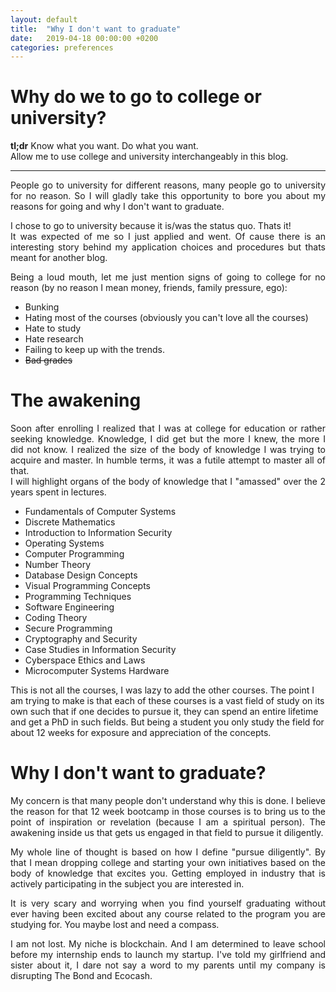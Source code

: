 ```yaml
---
layout: default
title:  "Why I don't want to graduate"
date:   2019-04-18 00:00:00 +0200
categories: preferences
---
```

<style>
	img {
		display: block !important;
		margin: 0 auto !important;
		max-width: 80%;
	}
	p {
		text-align: justify;
	}
</style>
<div>
	<h1>Why do we to go to college or university?</h1>
	<p><span style="font-weight: bold;">tl;dr</span> Know what you want. Do what you want.<br>
		Allow me to use college and university interchangeably in this blog.<hr></p>
	<p>
		People go to university for different reasons, many people go to university for no reason. So I will gladly take this opportunity to bore you about my reasons for going and why I don't want to graduate.
	</p>
	<p>
		I chose to go to university because it is/was the status quo. Thats it!<br>
		It was expected of me so I just applied and went. Of cause there is an interesting story behind my application choices and procedures but thats meant for another blog.
	</p> 
	<p>
		Being a loud mouth, let me just mention signs of going to college for no reason (by no reason I mean money, friends, family pressure, ego):
		<ul>
			<li>Bunking</li>
			<li>Hating most of the courses (obviously you can't love all the courses)</li>
			<li>Hate to study</li>
			<li>Hate research</li>
			<li>Failing to keep up with the trends.</li>
			<li style="text-decoration: line-through;">Bad grades</li>
		</ul>
	</p>
	<h1>The awakening</h1>
	<p>
		Soon after enrolling I realized that I was at college for education or rather seeking knowledge. Knowledge, I did get but the more I knew, the more I did not know. I realized the size of the body of knowledge I was trying to acquire and master. In humble terms, it was a futile attempt to master all of that.<br>
		I will highlight organs of the body of knowledge that I "amassed" over the 2 years spent in lectures.
		<ul>
			<li>Fundamentals of Computer Systems</li>
			<li>Discrete Mathematics</li>
			<li>Introduction to Information Security</li>
			<li>Operating Systems</li>
			<li>Computer Programming</li>
			<li>Number Theory</li>
			<li>Database Design Concepts</li>
			<li>Visual Programming Concepts</li>
			<li>Programming Techniques</li>
			<li>Software Engineering</li>
			<li>Coding Theory</li>
			<li>Secure Programming</li>
			<li>Cryptography and Security</li>
			<li>Case Studies in Information Security</li>
			<li>Cyberspace Ethics and Laws</li>
			<li>Microcomputer Systems Hardware</li>
		</ul>
		This is not all the courses, I was lazy to add the other courses. The point I am trying to make is that each of these courses is a vast field of study on its own such that if one decides to pursue it, they can spend an entire lifetime and get a PhD in such fields. But being a student you only study  the field for about 12 weeks for exposure and appreciation of the concepts.
	</p>
	<h1>Why I don't want to graduate?</h1>
	<p>
		 My concern is that many people don't understand why this is done. I believe the reason for that 12 week bootcamp in those courses is to bring us to the point of inspiration or revelation (because I am a spiritual person). The awakening inside us that gets us engaged in that field to pursue it diligently.
	</p>
	<p>
		My whole line of thought is based on how I define "pursue diligently". By that I mean dropping college and starting your own initiatives based on the body of knowledge that excites you. Getting employed in industry that is actively participating in the subject you are interested in.
	</p>
	<p>
		It is very scary and worrying when you find yourself graduating without ever having been excited about any course related to the program you are studying for. You maybe lost and need a compass.
	</p>
	<p>
		I am not lost. My niche is blockchain. And I am determined to leave school before my internship ends to launch my startup. I've told my girlfriend and sister about it, I dare not say a word to my parents until my company is disrupting The Bond and Ecocash.
	</p>
</div>